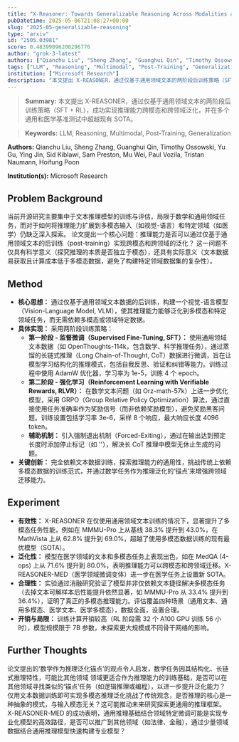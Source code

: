 ```yaml
---
title: "X-Reasoner: Towards Generalizable Reasoning Across Modalities and Domains"
pubDatetime: 2025-05-06T21:08:27+00:00
slug: "2025-05-generalizable-reasoning"
type: "arxiv"
id: "2505.03981"
score: 0.48399096200296776
author: "grok-3-latest"
authors: ["Qianchu Liu", "Sheng Zhang", "Guanghui Qin", "Timothy Ossowski", "Yu Gu", "Ying Jin", "Sid Kiblawi", "Sam Preston", "Mu Wei", "Paul Vozila", "Tristan Naumann", "Hoifung Poon"]
tags: ["LLM", "Reasoning", "Multimodal", "Post-Training", "Generalization"]
institution: ["Microsoft Research"]
description: "本文提出 X-REASONER，通过仅基于通用领域文本的两阶段后训练策略（SFT + RL），成功实现推理能力跨模态和跨领域泛化，并在多个通用和医学基准测试中超越现有 SOTA。"
---
```


> **Summary:** 本文提出 X-REASONER，通过仅基于通用领域文本的两阶段后训练策略（SFT + RL），成功实现推理能力跨模态和跨领域泛化，并在多个通用和医学基准测试中超越现有 SOTA。 

> **Keywords:** LLM, Reasoning, Multimodal, Post-Training, Generalization

**Authors:** Qianchu Liu, Sheng Zhang, Guanghui Qin, Timothy Ossowski, Yu Gu, Ying Jin, Sid Kiblawi, Sam Preston, Mu Wei, Paul Vozila, Tristan Naumann, Hoifung Poon

**Institution(s):** Microsoft Research


## Problem Background

当前开源研究主要集中于文本推理模型的训练与评估，局限于数学和通用领域任务，而对于如何将推理能力扩展到多模态输入（如视觉-语言）和特定领域（如医学）仍缺乏深入探索。
论文提出一个核心问题：推理能力是否可以通过仅基于通用领域文本的后训练（post-training）实现跨模态和跨领域的泛化？
这一问题不仅具有科学意义（探究推理的本质是否独立于模态），还具有实际意义（文本数据易获取且计算成本低于多模态数据，避免了构建特定领域数据集的复杂性）。

## Method

*   **核心思想：** 通过仅基于通用领域文本数据的后训练，构建一个视觉-语言模型（Vision-Language Model, VLM），使其推理能力能够泛化到多模态和特定领域任务，而无需依赖多模态或领域特定数据。
*   **具体实现：** 采用两阶段训练策略：
    *   **第一阶段 - 监督微调（Supervised Fine-Tuning, SFT）：** 使用通用领域文本数据（如 OpenThoughts-114k，包含数学、科学推理任务），通过蒸馏的长链式推理（Long Chain-of-Thought, CoT）数据进行微调，旨在让模型学习结构化的推理模式，包括自我反思、验证和纠错等能力。训练过程中使用 AdamW 优化器，学习率为 1e-5，训练 4 个 epoch。
    *   **第二阶段 - 强化学习（Reinforcement Learning with Verifiable Rewards, RLVR）：** 在数学文本问题（如 Orz-math-57k）上进一步优化模型，采用 GRPO（Group Relative Policy Optimization）算法，通过直接使用任务准确率作为奖励信号（而非依赖奖励模型），避免奖励黑客问题。训练设置包括学习率 3e-6，采样 8 个响应，最大响应长度 4096 token。
    *   **辅助机制：** 引入强制退出机制（Forced-Exiting），通过在输出达到预定长度时添加停止标记（如 '</think>'），解决长 CoT 推理中模型无休止生成的问题。
*   **关键创新：** 完全依赖文本数据训练，探索推理能力的通用性，挑战传统上依赖多模态数据的训练范式，并通过数学任务作为推理泛化的‘锚点’来增强跨领域迁移能力。

## Experiment

*   **有效性：** X-REASONER 在仅使用通用领域文本训练的情况下，显著提升了多模态任务性能，例如在 MMMU-Pro 上从基线 38.3% 提升到 43.0%，在 MathVista 上从 62.8% 提升到 69.0%，超越了使用多模态数据训练的现有最优模型（SOTA）。
*   **泛化性：** 模型在医学领域的文本和多模态任务上表现出色，如在 MedQA (4-ops) 上从 71.6% 提升到 80.0%，表明推理能力可以跨模态和跨领域迁移。X-REASONER-MED（医学领域微调变体）进一步在医学任务上设置新 SOTA。
*   **合理性：** 实验通过消融研究验证了模型并非仅依赖文本捷径解决多模态任务（去掉文本可解样本后性能提升依然显著，如 MMMU-Pro 从 33.4% 提升到 36.4%），证明了真正的多模态推理能力。评估覆盖四种场景（通用文本、通用多模态、医学文本、医学多模态），数据全面，设置合理。
*   **开销与局限：** 训练计算开销较高（RL 阶段需 32 个 A100 GPU 训练 56 小时），模型规模限于 7B 参数，未探索更大规模或不同骨干网络的影响。

## Further Thoughts

论文提出的‘数学作为推理泛化锚点’的观点令人启发，数学任务因其结构化、长链式推理特性，可能比其他领域  领域更适合作为推理能力的训练基础，是否可以在其他领域寻找类似的‘锚点’任务（如逻辑推理或编程），以进一步提升泛化能力？
仅用文本数据训练即可实现多模态推理泛化挑战了传统观念，是否推理的核心是一种抽象的模式，与输入模态无关？这可能推动未来研究探索更通用的推理框架。
X-REASONER-MED 的成功表明，通用推理基础结合领域特定微调可能是实现专业化模型的高效路径，是否可以推广到其他领域（如法律、金融），通过少量领域数据结合通用推理模型快速构建专业模型？